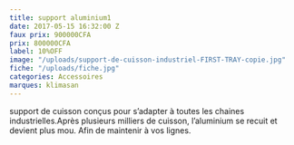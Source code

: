 ```yaml
---
title: support aluminium1
date: 2017-05-15 16:32:00 Z
faux prix: 900000CFA
prix: 800000CFA
label: 10%OFF
image: "/uploads/support-de-cuisson-industriel-FIRST-TRAY-copie.jpg"
fiche: "/uploads/fiche.jpg"
categories: Accessoires
marques: klimasan
---
```


support de cuisson conçus pour s’adapter à toutes les chaines industrielles.Après plusieurs milliers de cuisson, l’aluminium se recuit et devient plus mou. Afin de maintenir à vos lignes.